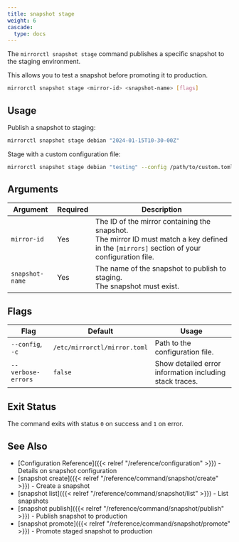 ```yaml
---
title: snapshot stage
weight: 6
cascade:
  type: docs
---
```


The `mirrorctl snapshot stage` command publishes a specific snapshot to the staging environment.

This allows you to test a snapshot before promoting it to production.

```bash
mirrorctl snapshot stage <mirror-id> <snapshot-name> [flags]
```

## Usage

Publish a snapshot to staging:
```bash
mirrorctl snapshot stage debian "2024-01-15T10-30-00Z"
```

Stage with a custom configuration file:
```bash
mirrorctl snapshot stage debian "testing" --config /path/to/custom.toml
```

## Arguments

| Argument | Required | Description |
|------|---------|-------|
| `mirror-id` | Yes | The ID of the mirror containing the snapshot. <br/> The mirror ID must match a key defined in the `[mirrors]` section of your configuration file. |
| `snapshot-name` | Yes | The name of the snapshot to publish to staging. <br/> The snapshot must exist. |

## Flags

| Flag | Default | Usage |
|------|---------|-------|
| `--config`, `-c` | `/etc/mirrorctl/mirror.toml` | Path to the configuration file. |
| `--verbose-errors` | `false` | Show detailed error information including stack traces. |

## Exit Status

The command exits with status `0` on success and `1` on error.

## See Also

- [Configuration Reference]({{< relref "/reference/configuration" >}}) - Details on snapshot
  configuration
- [snapshot create]({{< relref "/reference/command/snapshot/create" >}}) - Create a snapshot
- [snapshot list]({{< relref "/reference/command/snapshot/list" >}}) - List snapshots
- [snapshot publish]({{< relref "/reference/command/snapshot/publish" >}}) - Publish snapshot
  to production
- [snapshot promote]({{< relref "/reference/command/snapshot/promote" >}}) - Promote staged
  snapshot to production
